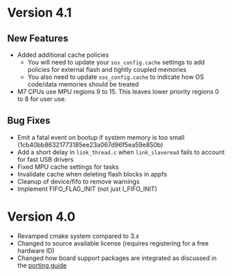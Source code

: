 # Version 4.1

## New Features

- Added additional cache policies
  - You will need to update your `sos_config.cache` settings to add policies for external flash and tightly coupled memories
  - You also need to update `sos_config.cache` to indicate how OS code/data memories should be treated
- M7 CPUs use MPU regions 9 to 15. This leaves lower priority regions 0 to 8 for user use.

## Bug Fixes

- Emit a fatal event on bootup if system memory is too small (1cb40bb86321773185ee23a067d96f5ea59e850b)
- Add a short delay in `link_thread.c` when `link_slaveread` fails to account for fast USB drivers
- Fixed MPU cache settings for tasks
- Invalidate cache when deleting flash blocks in appfs
- Cleanup of device/fifo to remove warnings
- Implement FIFO_FLAG_INIT (not just I_FIFO_INIT)


# Version 4.0

- Revamped cmake system compared to 3.x
- Changed to source available license (requires registering for a free hardware ID)
- Changed how board support packages are integrated as discussed in the [porting guide](guides/Porting.md)
